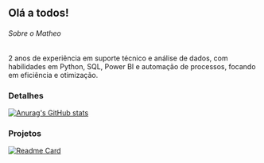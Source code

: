 ## Olá a todos!

###### Sobre o Matheo
2 anos de experiência em suporte técnico e análise de dados, com habilidades em Python, SQL, Power BI e automação de processos, focando em eficiência e otimização.

### Detalhes

[![Anurag's GitHub stats](https://github-readme-stats.vercel.app/api?username=The0nunes&show_icons=true&theme=dark)](https://github.com/anuraghazra/github-readme-stats)

### Projetos

[![Readme Card](https://github-readme-stats.vercel.app/api/pin/?username=The0nunes&repo=The0nunes.github.io&theme=dark)](https://github.com/anuraghazra/github-readme-stats)
